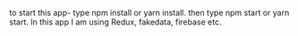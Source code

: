 to start this app-
type npm install or yarn install.
then type npm start or yarn start.
In this app I am using Redux, fakedata, firebase etc.
